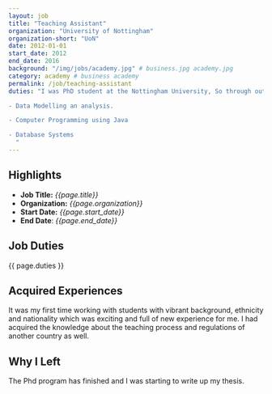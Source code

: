 ```yaml
---
layout: job
title: "Teaching Assistant"
organization: "University of Nottingham"
organization-short: "UoN"
date: 2012-01-01
start_date: 2012
end_date: 2016
background: "/img/jobs/academy.jpg" # business.jpg academy.jpg
category: academy # business academy
permalink: /job/teaching-assistant
duties: "I was PhD student at the Nottingham University, So through out my study I could take the duty of assisting my supervisor and other professors in the lab for the following courses:

- Data Modelling an analysis.

- Computer Programming using Java

- Database Systems
  "
---
```


<style>
  li p {
    margin: 0px;
    padding: 0px;
  }
</style>


## Highlights

- **Job Title:** _{{page.title}}_
- **Organization:** _{{page.organization}}_
- **Start Date:** _{{page.start_date}}_
- **End Date**: _{{page.end_date}}_

## Job Duties

{{ page.duties }}

## Acquired Experiences

It was my first time working with students with vibrant background, ethnicity and nationality which was exciting and full of new experience for me. I had acquired the knowledge about the teaching process and regulations of another country as well.

## Why I Left

The Phd program has finished and I was starting to write up my thesis.
